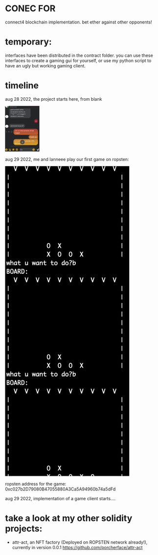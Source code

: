 # CONEC FOR

connect4 blockchain implementation. bet ether against other opponents!

# temporary:
interfaces have been distributed in the contract folder.
you can use these interfaces to create a gaming gui for yourself, or use my python script to have an ugly but working gaming client.

# timeline

aug 28 2022, the project starts here, from blank

![first-chat](/doc/idea_chat.png)

aug 29 2022, me and Ianneee play our first game on ropsten: 

![first-game](/doc/first_game.png)

ropsten address for the game: 0xc027b2D79080B47055880A3Ca5A94960b74a5dFd

aug 29 2022, implementation of a game client starts....

# take a look at my other solidity projects:

 - attr-act, an NFT factory (Deployed on ROPSTEN network already!), currently in version 0.0.1
 https://github.com/porcherface/attr-act
